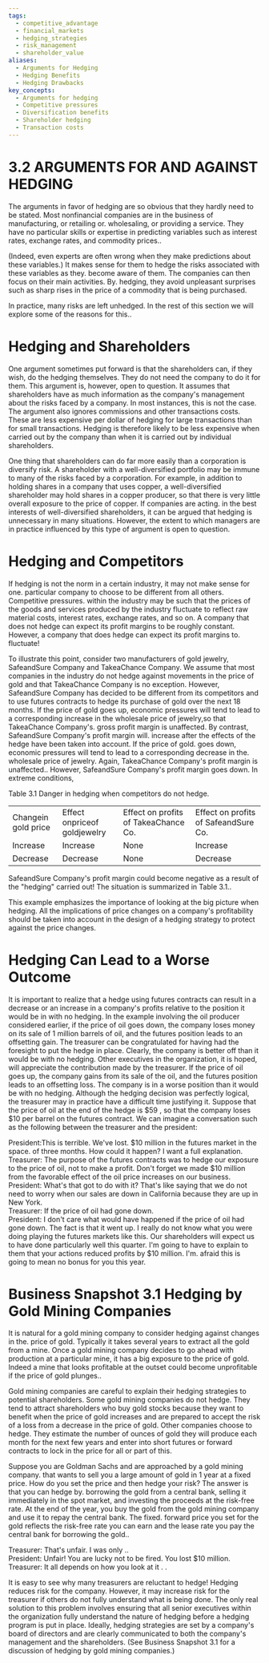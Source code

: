 ```yaml
---
tags:
  - competitive_advantage
  - financial_markets
  - hedging_strategies
  - risk_management
  - shareholder_value
aliases:
  - Arguments for Hedging
  - Hedging Benefits
  - Hedging Drawbacks
key_concepts:
  - Arguments for hedging
  - Competitive pressures
  - Diversification benefits
  - Shareholder hedging
  - Transaction costs
---
```


# 3.2 ARGUMENTS FOR AND AGAINST HEDGING  

The arguments in favor of hedging are so obvious that they hardly need to be stated. Most nonfinancial companies are in the business of manufacturing, or retailing or. wholesaling, or providing a service. They have no particular skills or expertise in predicting variables such as interest rates, exchange rates, and commodity prices..  

(Indeed, even experts are often wrong when they make predictions about these variables.) It makes sense for them to hedge the risks associated with these variables as they. become aware of them. The companies can then focus on their main activities. By. hedging, they avoid unpleasant surprises such as sharp rises in the price of a commodity that is being purchased.  

In practice, many risks are left unhedged. In the rest of this section we will explore some of the reasons for this..  

# Hedging and Shareholders  

One argument sometimes put forward is that the shareholders can, if they wish, do the hedging themselves. They do not need the company to do it for them. This argument is, however, open to question. It assumes that shareholders have as much information as the company's management about the risks faced by a company. In most instances, this is not the case. The argument also ignores commissions and other transactions costs. These are less expensive per dollar of hedging for large transactions than for small transactions. Hedging is therefore likely to be less expensive when carried out by the company than when it is carried out by individual shareholders.  

One thing that shareholders can do far more easily than a corporation is diversify risk. A shareholder with a well-diversified portfolio may be immune to many of the risks faced by a corporation. For example, in addition to holding shares in a company that uses copper, a well-diversified shareholder may hold shares in a copper producer, so that there is very little overall exposure to the price of copper. If companies are acting. in the best interests of well-diversified shareholders, it can be argued that hedging is unnecessary in many situations. However, the extent to which managers are in practice influenced by this type of argument is open to question.  

# Hedging and Competitors  

If hedging is not the norm in a certain industry, it may not make sense for one. particular company to choose to be different from all others. Competitive pressures. within the industry may be such that the prices of the goods and services produced by the industry fluctuate to reflect raw material costs, interest rates, exchange rates, and so on. A company that does not hedge can expect its profit margins to be roughly constant. However, a company that does hedge can expect its profit margins to. fluctuate!  

To illustrate this point, consider two manufacturers of gold jewelry, SafeandSure Company and TakeaChance Company. We assume that most companies in the industry do not hedge against movements in the price of gold and that TakeaChance Company is no exception. However, SafeandSure Company has decided to be different from its competitors and to use futures contracts to hedge its purchase of gold over the next 18 months. If the price of gold goes up, economic pressures will tend to lead to a corresponding increase in the wholesale price of jewelry,so that TakeaChance Company's. gross profit margin is unaffected. By contrast, SafeandSure Company's profit margin will. increase after the effects of the hedge have been taken into account. If the price of gold. goes down, economic pressures will tend to lead to a corresponding decrease in the. wholesale price of jewelry. Again, TakeaChance Company's profit margin is unaffected.. However, SafeandSure Company's profit margin goes down. In extreme conditions,  

Table 3.1 Danger in hedging when competitors do not hedge.   


<html><body><table><tr><td>Changein gold price</td><td>Effect onpriceof goldjewelry</td><td>Effect on profits of TakeaChance Co.</td><td>Effect on profits of SafeandSure Co.</td></tr><tr><td>Increase</td><td>Increase</td><td>None</td><td>Increase</td></tr><tr><td>Decrease</td><td>Decrease</td><td>None</td><td>Decrease</td></tr></table></body></html>  

SafeandSure Company's profit margin could become negative as a result of the "hedging" carried out! The situation is summarized in Table 3.1..  

This example emphasizes the importance of looking at the big picture when hedging. All the implications of price changes on a company's profitability should be taken into account in the design of a hedging strategy to protect against the price changes.  

# Hedging Can Lead to a Worse Outcome  

It is important to realize that a hedge using futures contracts can result in a decrease or an increase in a company's profits relative to the position it would be in with no hedging. In the example involving the oil producer considered earlier, if the price of oil goes down, the company loses money on its sale of 1 million barrels of oil, and the futures position leads to an offsetting gain. The treasurer can be congratulated for having had the foresight to put the hedge in place. Clearly, the company is better off than it would be with no hedging. Other executives in the organization, it is hoped, will appreciate the contribution made by the treasurer. If the price of oil goes up, the company gains from its sale of the oil, and the futures position leads to an offsetting loss. The company is in a worse position than it would be with no hedging. Although the hedging decision was perfectly logical, the treasurer may in practice have a difficult time justifying it. Suppose that the price of oil at the end of the hedge is $\$59$ , so that the company loses $\$10$ per barrel on the futures contract. We can imagine a conversation such as the following between the treasurer and the president:  

President:This is terrible. We've lost. $\$10$ million in the futures market in the space. of three months. How could it happen? I want a full explanation.   
Treasurer: The purpose of the futures contracts was to hedge our exposure to the price of oil, not to make a profit. Don't forget we made $\$10$ million from the favorable effect of the oil price increases on our business.   
President: What's that got to do with it? That's like saying that we do not need to worry when our sales are down in California because they are up in New York.   
Treasurer: If the price of oil had gone down.   
President: I don't care what would have happened if the price of oil had gone down. The fact is that it went up. I really do not know what you were doing playing the futures markets like this. Our shareholders will expect us to have done particularly well this quarter. I'm going to have to explain to them that your actions reduced profits by $\$10$ million. I'm. afraid this is going to mean no bonus for you this year.  

# Business Snapshot 3.1 Hedging by Gold Mining Companies  

It is natural for a gold mining company to consider hedging against changes in the. price of gold. Typically it takes several years to extract all the gold from a mine. Once a gold mining company decides to go ahead with production at a particular mine, it has a big exposure to the price of gold. Indeed a mine that looks profitable at the outset could become unprofitable if the price of gold plunges..  

Gold mining companies are careful to explain their hedging strategies to potential shareholders. Some gold mining companies do not hedge. They tend to attract shareholders who buy gold stocks because they want to benefit when the price of gold increases and are prepared to accept the risk of a loss from a decrease in the price of gold. Other companies choose to hedge. They estimate the number of ounces of gold they will produce each month for the next few years and enter into short futures or forward contracts to lock in the price for all or part of this.  

Suppose you are Goldman Sachs and are approached by a gold mining company. that wants to sell you a large amount of gold in 1 year at a fixed price. How do you set the price and then hedge your risk? The answer is that you can hedge by. borrowing the gold from a central bank, selling it immediately in the spot market, and investing the proceeds at the risk-free rate. At the end of the year, you buy the gold from the gold mining company and use it to repay the central bank. The fixed. forward price you set for the gold reflects the risk-free rate you can earn and the lease rate you pay the central bank for borrowing the gold..  

Treasurer: That's unfair. I was only ..   
President: Unfair! You are lucky not to be fired. You lost $\$10$ million.   
Treasurer: It all depends on how you look at it . .  

It is easy to see why many treasurers are reluctant to hedge! Hedging reduces risk for the company. However, it may increase risk for the treasurer if others do not fully understand what is being done. The only real solution to this problem involves ensuring that all senior executives within the organization fully understand the nature of hedging before a hedging program is put in place. Ideally, hedging strategies are set by a company's board of directors and are clearly communicated to both the company's management and the shareholders. (See Business Snapshot 3.1 for a discussion of hedging by gold mining companies.)  
